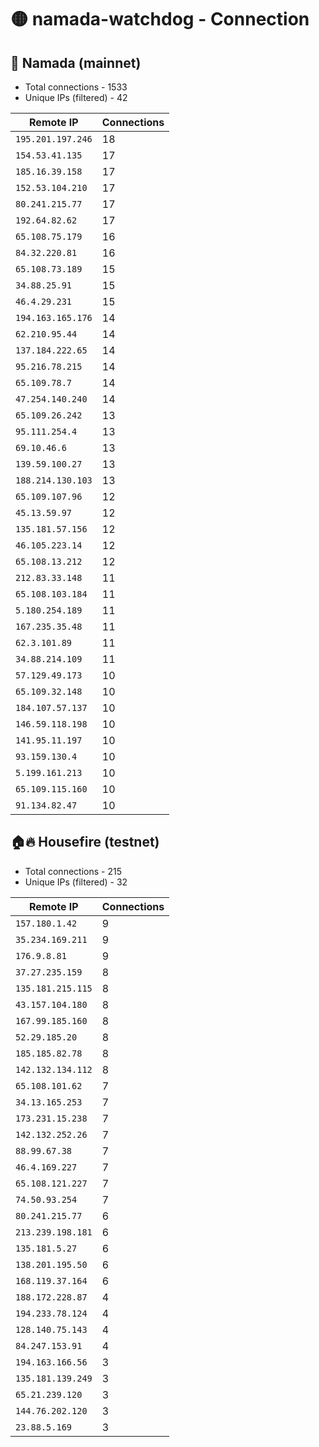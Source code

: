 # 🟡 namada-watchdog - Connection

## 🚀 Namada (mainnet)
- Total connections - 1533
- Unique IPs (filtered) - 42

| Remote IP | Connections |
|-----------|-------------|
| `195.201.197.246` | 18 |
| `154.53.41.135` | 17 |
| `185.16.39.158` | 17 |
| `152.53.104.210` | 17 |
| `80.241.215.77` | 17 |
| `192.64.82.62` | 17 |
| `65.108.75.179` | 16 |
| `84.32.220.81` | 16 |
| `65.108.73.189` | 15 |
| `34.88.25.91` | 15 |
| `46.4.29.231` | 15 |
| `194.163.165.176` | 14 |
| `62.210.95.44` | 14 |
| `137.184.222.65` | 14 |
| `95.216.78.215` | 14 |
| `65.109.78.7` | 14 |
| `47.254.140.240` | 14 |
| `65.109.26.242` | 13 |
| `95.111.254.4` | 13 |
| `69.10.46.6` | 13 |
| `139.59.100.27` | 13 |
| `188.214.130.103` | 13 |
| `65.109.107.96` | 12 |
| `45.13.59.97` | 12 |
| `135.181.57.156` | 12 |
| `46.105.223.14` | 12 |
| `65.108.13.212` | 12 |
| `212.83.33.148` | 11 |
| `65.108.103.184` | 11 |
| `5.180.254.189` | 11 |
| `167.235.35.48` | 11 |
| `62.3.101.89` | 11 |
| `34.88.214.109` | 11 |
| `57.129.49.173` | 10 |
| `65.109.32.148` | 10 |
| `184.107.57.137` | 10 |
| `146.59.118.198` | 10 |
| `141.95.11.197` | 10 |
| `93.159.130.4` | 10 |
| `5.199.161.213` | 10 |
| `65.109.115.160` | 10 |
| `91.134.82.47` | 10 |

## 🏠🔥 Housefire (testnet)

- Total connections - 215
- Unique IPs (filtered) - 32

| Remote IP | Connections |
|-----------|-------------|
| `157.180.1.42` | 9 |
| `35.234.169.211` | 9 |
| `176.9.8.81` | 9 |
| `37.27.235.159` | 8 |
| `135.181.215.115` | 8 |
| `43.157.104.180` | 8 |
| `167.99.185.160` | 8 |
| `52.29.185.20` | 8 |
| `185.185.82.78` | 8 |
| `142.132.134.112` | 8 |
| `65.108.101.62` | 7 |
| `34.13.165.253` | 7 |
| `173.231.15.238` | 7 |
| `142.132.252.26` | 7 |
| `88.99.67.38` | 7 |
| `46.4.169.227` | 7 |
| `65.108.121.227` | 7 |
| `74.50.93.254` | 7 |
| `80.241.215.77` | 6 |
| `213.239.198.181` | 6 |
| `135.181.5.27` | 6 |
| `138.201.195.50` | 6 |
| `168.119.37.164` | 6 |
| `188.172.228.87` | 4 |
| `194.233.78.124` | 4 |
| `128.140.75.143` | 4 |
| `84.247.153.91` | 4 |
| `194.163.166.56` | 3 |
| `135.181.139.249` | 3 |
| `65.21.239.120` | 3 |
| `144.76.202.120` | 3 |
| `23.88.5.169` | 3 |

